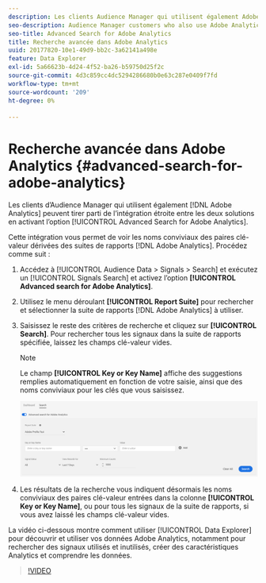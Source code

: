 ```yaml
---
description: Les clients Audience Manager qui utilisent également Adobe Analytics peuvent tirer parti de l’intégration étroite entre les deux solutions en activant l’option Recherche avancée pour Adobe Analytics .
seo-description: Audience Manager customers who also use Adobe Analytics can leverage the tight integration between the two solutions by enabling the Advanced Search for Adobe Analytics option.
seo-title: Advanced Search for Adobe Analytics
title: Recherche avancée dans Adobe Analytics
uuid: 20177820-10e1-49d9-bb2c-3a62141a498e
feature: Data Explorer
exl-id: 5a66623b-4d24-4f52-ba26-b59750d25f2c
source-git-commit: 4d3c859cc4dc5294286680b0e63c287e0409f7fd
workflow-type: tm+mt
source-wordcount: '209'
ht-degree: 0%

---
```


# Recherche avancée dans Adobe Analytics {#advanced-search-for-adobe-analytics}

Les clients d’Audience Manager qui utilisent également [!DNL Adobe Analytics] peuvent tirer parti de l’intégration étroite entre les deux solutions en activant l’option [!UICONTROL Advanced Search for Adobe Analytics].

Cette intégration vous permet de voir les noms conviviaux des paires clé-valeur dérivées des suites de rapports [!DNL Adobe Analytics]. Procédez comme suit :

1. Accédez à [!UICONTROL Audience Data > Signals > Search] et exécutez un [!UICONTROL Signals Search] et activez l’option **[!UICONTROL Advanced search for Adobe Analytics]**.
1. Utilisez le menu déroulant **[!UICONTROL Report Suite]** pour rechercher et sélectionner la suite de rapports [!DNL Adobe Analytics] à utiliser.
1. Saisissez le reste des critères de recherche et cliquez sur **[!UICONTROL Search]**. Pour rechercher tous les signaux dans la suite de rapports spécifiée, laissez les champs clé-valeur vides.
   >[!NOTE]
   >
   >Le champ **[!UICONTROL Key or Key Name]** affiche des suggestions remplies automatiquement en fonction de votre saisie, ainsi que des noms conviviaux pour les clés que vous saisissez.

   ![](assets/signals-search-analytics.png)
1. Les résultats de la recherche vous indiquent désormais les noms conviviaux des paires clé-valeur entrées dans la colonne **[!UICONTROL Key or Key Name]**, ou pour tous les signaux de la suite de rapports, si vous avez laissé les champs clé-valeur vides.

La vidéo ci-dessous montre comment utiliser [!UICONTROL Data Explorer] pour découvrir et utiliser vos données Adobe Analytics, notamment pour rechercher des signaux utilisés et inutilisés, créer des caractéristiques Analytics et comprendre les données.

>[!VIDEO](https://video.tv.adobe.com/v/330361?captions=fre_fr)
